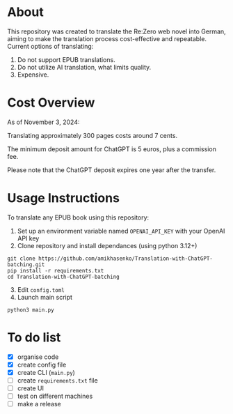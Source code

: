 # About

This repository was created to translate the Re:Zero web novel into German, aiming to make the translation process cost-effective and repeatable. Current options of translating:
1. Do not support EPUB translations.
2. Do not utilize AI translation, what limits quality.
3. Expensive.

# Cost Overview

As of November 3, 2024:

Translating approximately 300 pages costs around 7 cents.

The minimum deposit amount for ChatGPT is 5 euros, plus a commission fee.

Please note that the ChatGPT deposit expires one year after the transfer.

# Usage Instructions

To translate any EPUB book using this repository:

1. Set up an environment variable named `OPENAI_API_KEY` with your OpenAI API key
2. Clone repository and install dependances (using python 3.12+)
```
git clone https://github.com/amikhasenko/Translation-with-ChatGPT-batching.git
pip install -r requirements.txt
cd Translation-with-ChatGPT-batching
```
3. Edit `config.toml`
4. Launch main script
```
python3 main.py
```

# To do list
- [X] organise code 
- [X] create config file
- [X] create CLI (`main.py`)
- [ ] create `requirements.txt` file
- [ ] create UI
- [ ] test on different machines
- [ ] make a release 
